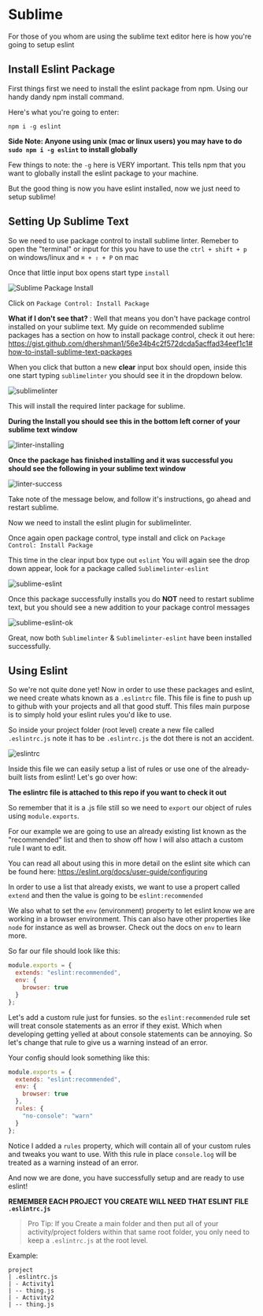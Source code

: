 # Sublime

For those of you whom are using the sublime text editor here is how you're going to setup eslint

## Install Eslint Package

First things first we need to install the eslint package from npm. Using our handy dandy npm install command.

Here's what you're going to enter:

`npm i -g eslint`

**Side Note: Anyone using unix (mac or linux users) you may have to do `sudo npm i -g eslint` to install globally**

Few things to note: the `-g` here is VERY important. This tells npm that you want to globally install the eslint package to your machine.

But the good thing is now you have eslint installed, now we just need to setup sublime!

## Setting Up Sublime Text

So we need to use package control to install sublime linter. Remeber to open the "terminal" or input for this you have to use the `ctrl + shift + p` on windows/linux and `⌘ + ⇧ + P` on mac

Once that little input box opens start type `install`

![Sublime Package Install](../imgs/sublime-install.png)

Click on `Package Control: Install Package`

**What if I don't see that?** : Well that means you don't have package control installed on your sublime text. My guide on recommended sublime packages has a section on how to install package control, check it out here: https://gist.github.com/dhershman1/56e34b4c2f572dcda5acffad34eef1c1#how-to-install-sublime-text-packages


When you click that button a new **clear** input box should open, inside this one start typing `sublimelinter` you should see it in the dropdown below.

![sublimelinter](../imgs/sublime-linter.png)

This will install the required linter package for sublime.

**During the Install you should see this in the bottom left corner of your sublime text window**

![linter-installing](../imgs/sublime-bl.png)

**Once the package has finished installing and it was successful you should see the following in your sublime text window**

![linter-success](../imgs/sublime-linter-ok.png)

Take note of the message below, and follow it's instructions, go ahead and restart sublime.

Now we need to install the eslint plugin for sublimelinter.

Once again open package control, type install and click on `Package Control: Install Package`

This time in the clear input box type out `eslint` You will again see the drop down appear, look for a package called `Sublimelinter-eslint`

![sublime-eslint](../imgs/sublime-eslint.png)

Once this package successfully installs you do **NOT** need to restart sublime text, but you should see a new addition to your package control messages

![sublime-eslint-ok](../imgs/sublime-eslint-ok.png)

Great, now both `Sublimelinter` & `Sublimelinter-eslint` have been installed successfully.

## Using Eslint

So we're not quite done yet! Now in order to use these packages and eslint, we need create whats known as a `.eslintrc` file. This file is fine to push up to github with your projects and all that good stuff. This files main purpose is to simply hold your eslint rules you'd like to use.

So inside your project folder (root level) create a new file called `.eslintrc.js` note it has to be `.eslintrc.js` the dot there is not an accident.

![eslintrc](../imgs/sublime-eslintrc.png)

Inside this file we can easily setup a list of rules or use one of the already-built lists from eslint! Let's go over how:

**The eslintrc file is attached to this repo if you want to check it out**

So remember that it is a .js file still so we need to `export` our object of rules using `module.exports`.

For our example we are going to use an already existing list known as the "recommended" list and then to show off how I will also attach a custom rule I want to edit.

You can read all about using this in more detail on the eslint site which can be found here: https://eslint.org/docs/user-guide/configuring

In order to use a list that already exists, we want to use a propert called `extend` and then the value is going to be `eslint:recommended`

We also what to set the `env` (environment) property to let eslint know we are working in a browser environment. This can also have other properties like `node` for instance as well as browser. Check out the docs on `env` to learn more.

So far our file should look like this:

```js
module.exports = {
  extends: "eslint:recommended",
  env: {
    browser: true
  }
};
```

Let's add a custom rule just for funsies. so the `eslint:recommended` rule set will treat console statements as an error if they exist. Which when developing getting yelled at about console statements can be annoying. So let's change that rule to give us a warning instead of an error.

Your config should look something like this:

```js
module.exports = {
  extends: "eslint:recommended",
  env: {
    browser: true
  },
  rules: {
    "no-console": "warn"
  }
};
```

Notice I added a `rules` property, which will contain all of your custom rules and tweaks you want to use. With this rule in place `console.log` will be treated as a warning instead of an error.

And now we are done, you have successfully setup and are ready to use eslint!

**REMEMBER EACH PROJECT YOU CREATE WILL NEED THAT ESLINT FILE `.eslintrc.js`**

>Pro Tip: If you Create a main folder and then put all of your activity/project folders within that same root folder, you only need to keep a `.eslintrc.js` at the root level.

Example:
```
project
| .eslintrc.js
| - Activity1
| -- thing.js
| - Activity2
| -- thing.js
```
